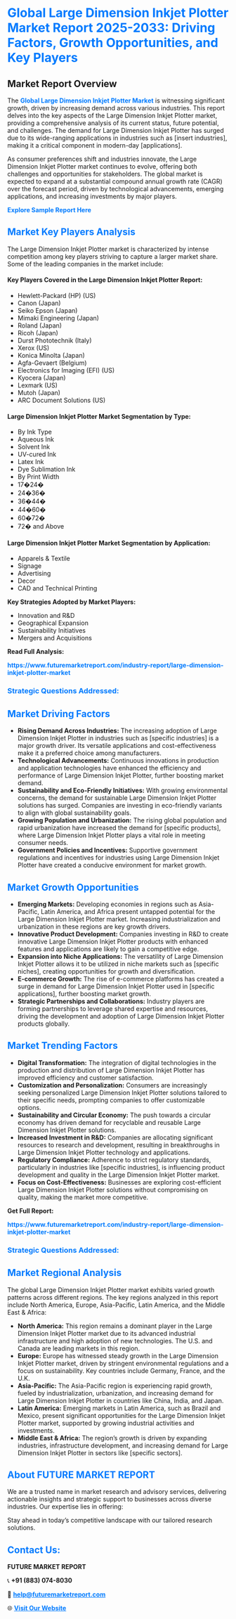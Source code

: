 <h1 style="color: #007BFF;">Global Large Dimension Inkjet Plotter Market Report 2025-2033: Driving Factors, Growth Opportunities, and Key Players</h1>

<section id="overview">
<h2>Market Report Overview</h2>
<p>The <a href="https://www.futuremarketreport.com/industry-report/large-dimension-inkjet-plotter-market" style="color: #007BFF; text-decoration: none;"><strong>Global Large Dimension Inkjet Plotter Market</strong></a> is witnessing significant growth, driven by increasing demand across various industries. This report delves into the key aspects of the Large Dimension Inkjet Plotter market, providing a comprehensive analysis of its current status, future potential, and challenges. The demand for Large Dimension Inkjet Plotter has surged due to its wide-ranging applications in industries such as [insert industries], making it a critical component in modern-day [applications].</p>
<p>As consumer preferences shift and industries innovate, the Large Dimension Inkjet Plotter market continues to evolve, offering both challenges and opportunities for stakeholders. The global market is expected to expand at a substantial compound annual growth rate (CAGR) over the forecast period, driven by technological advancements, emerging applications, and increasing investments by major players.</p>
</section>

<section id="overview">
<p><a href="https://www.futuremarketreport.com/request-sample/reportId=104271" style="color: #007BFF; text-decoration: none;"><strong>Explore Sample Report Here</strong></a></p>
</section>

<section id="key-players">
<h2 style="color: #007BFF;">Market Key Players Analysis</h2>
<p>The Large Dimension Inkjet Plotter market is characterized by intense competition among key players striving to capture a larger market share. Some of the leading companies in the market include:</p>
<h4>Key Players Covered in the Large Dimension Inkjet Plotter Report:</h4>
<ul><li>Hewlett-Packard (HP) (US)</li><li>Canon (Japan)</li><li>Seiko Epson (Japan)</li><li>Mimaki Engineering (Japan)</li><li>Roland (Japan)</li><li>Ricoh (Japan)</li><li>Durst Phototechnik (Italy)</li><li>Xerox (US)</li><li>Konica Minolta (Japan)</li><li>Agfa-Gevaert (Belgium)</li><li>Electronics for Imaging (EFI) (US)</li><li>Kyocera (Japan)</li><li>Lexmark (US)</li><li>Mutoh (Japan)</li><li>ARC Document Solutions (US)</li></ul>
<h4>Large Dimension Inkjet Plotter Market Segmentation by Type:</h4>
<ul><li>By Ink Type</li><li>Aqueous Ink</li><li>Solvent Ink</li><li>UV-cured Ink</li><li>Latex Ink</li><li>Dye Sublimation Ink</li><li>By Print Width</li><li>17�24�</li><li>24�36�</li><li>36�44�</li><li>44�60�</li><li>60�72�</li><li>72� and Above</li></ul>

<h4>Large Dimension Inkjet Plotter Market Segmentation by Application:</h4>
<ul><li>Apparels &amp; Textile</li><li>Signage</li><li>Advertising</li><li>Decor</li><li>CAD and Technical Printing</li></ul>
<p><strong>Key Strategies Adopted by Market Players:</strong></p>
<ul>
<li>Innovation and R&D</li>
<li>Geographical Expansion</li>
<li>Sustainability Initiatives</li>
<li>Mergers and Acquisitions</li>
</ul>
</section>

<section>
<p><strong>Read Full Analysis: </strong></p><a href="https://www.futuremarketreport.com/industry-report/large-dimension-inkjet-plotter-market" style="color: #007BFF; text-decoration: none;"><strong>https://www.futuremarketreport.com/industry-report/large-dimension-inkjet-plotter-market</strong></a>
<h3 style="color: #007BFF;">Strategic Questions Addressed:</h3>
</section>

<section id="driving-factors">
<h2 style="color: #007BFF;">Market Driving Factors</h2>
<ul>
<li><strong>Rising Demand Across Industries:</strong> The increasing adoption of Large Dimension Inkjet Plotter in industries such as [specific industries] is a major growth driver. Its versatile applications and cost-effectiveness make it a preferred choice among manufacturers.</li>
<li><strong>Technological Advancements:</strong> Continuous innovations in production and application technologies have enhanced the efficiency and performance of Large Dimension Inkjet Plotter, further boosting market demand.</li>
<li><strong>Sustainability and Eco-Friendly Initiatives:</strong> With growing environmental concerns, the demand for sustainable Large Dimension Inkjet Plotter solutions has surged. Companies are investing in eco-friendly variants to align with global sustainability goals.</li>
<li><strong>Growing Population and Urbanization:</strong> The rising global population and rapid urbanization have increased the demand for [specific products], where Large Dimension Inkjet Plotter plays a vital role in meeting consumer needs.</li>
<li><strong>Government Policies and Incentives:</strong> Supportive government regulations and incentives for industries using Large Dimension Inkjet Plotter have created a conducive environment for market growth.</li>
</ul>
</section>

<section id="growth-opportunities">
<h2 style="color: #007BFF;">Market Growth Opportunities</h2>
<ul>
<li><strong>Emerging Markets:</strong> Developing economies in regions such as Asia-Pacific, Latin America, and Africa present untapped potential for the Large Dimension Inkjet Plotter market. Increasing industrialization and urbanization in these regions are key growth drivers.</li>
<li><strong>Innovative Product Development:</strong> Companies investing in R&D to create innovative Large Dimension Inkjet Plotter products with enhanced features and applications are likely to gain a competitive edge.</li>
<li><strong>Expansion into Niche Applications:</strong> The versatility of Large Dimension Inkjet Plotter allows it to be utilized in niche markets such as [specific niches], creating opportunities for growth and diversification.</li>
<li><strong>E-commerce Growth:</strong> The rise of e-commerce platforms has created a surge in demand for Large Dimension Inkjet Plotter used in [specific applications], further boosting market growth.</li>
<li><strong>Strategic Partnerships and Collaborations:</strong> Industry players are forming partnerships to leverage shared expertise and resources, driving the development and adoption of Large Dimension Inkjet Plotter products globally.</li>
</ul>
</section>

<section id="trending-factors">
<h2 style="color: #007BFF;">Market Trending Factors</h2>
<ul>
<li><strong>Digital Transformation:</strong> The integration of digital technologies in the production and distribution of Large Dimension Inkjet Plotter has improved efficiency and customer satisfaction.</li>
<li><strong>Customization and Personalization:</strong> Consumers are increasingly seeking personalized Large Dimension Inkjet Plotter solutions tailored to their specific needs, prompting companies to offer customizable options.</li>
<li><strong>Sustainability and Circular Economy:</strong> The push towards a circular economy has driven demand for recyclable and reusable Large Dimension Inkjet Plotter solutions.</li>
<li><strong>Increased Investment in R&D:</strong> Companies are allocating significant resources to research and development, resulting in breakthroughs in Large Dimension Inkjet Plotter technology and applications.</li>
<li><strong>Regulatory Compliance:</strong> Adherence to strict regulatory standards, particularly in industries like [specific industries], is influencing product development and quality in the Large Dimension Inkjet Plotter market.</li>
<li><strong>Focus on Cost-Effectiveness:</strong> Businesses are exploring cost-efficient Large Dimension Inkjet Plotter solutions without compromising on quality, making the market more competitive.</li>
</ul>
</section>

<section>
<p><strong>Get Full Report: </strong></p><a href="https://www.futuremarketreport.com/industry-report/large-dimension-inkjet-plotter-market" style="color: #007BFF; text-decoration: none;"><strong>https://www.futuremarketreport.com/industry-report/large-dimension-inkjet-plotter-market</strong></a>
<h3 style="color: #007BFF;">Strategic Questions Addressed:</h3>
</section>


<section id="regional-analysis">
<h2 style="color: #007BFF;">Market Regional Analysis</h2>
<p>The global Large Dimension Inkjet Plotter market exhibits varied growth patterns across different regions. The key regions analyzed in this report include North America, Europe, Asia-Pacific, Latin America, and the Middle East & Africa:</p>
<ul>
<li><strong>North America:</strong> This region remains a dominant player in the Large Dimension Inkjet Plotter market due to its advanced industrial infrastructure and high adoption of new technologies. The U.S. and Canada are leading markets in this region.</li>
<li><strong>Europe:</strong> Europe has witnessed steady growth in the Large Dimension Inkjet Plotter market, driven by stringent environmental regulations and a focus on sustainability. Key countries include Germany, France, and the U.K.</li>
<li><strong>Asia-Pacific:</strong> The Asia-Pacific region is experiencing rapid growth, fueled by industrialization, urbanization, and increasing demand for Large Dimension Inkjet Plotter in countries like China, India, and Japan.</li>
<li><strong>Latin America:</strong> Emerging markets in Latin America, such as Brazil and Mexico, present significant opportunities for the Large Dimension Inkjet Plotter market, supported by growing industrial activities and investments.</li>
<li><strong>Middle East & Africa:</strong> The region’s growth is driven by expanding industries, infrastructure development, and increasing demand for Large Dimension Inkjet Plotter in sectors like [specific sectors].</li>
</ul>
</section>

<footer>
<h2 style="color: #007BFF;">About FUTURE MARKET REPORT</h2>
<p>We are a trusted name in market research and advisory services, delivering actionable insights and strategic support to businesses across diverse industries. Our expertise lies in offering:</p>

<p>Stay ahead in today’s competitive landscape with our tailored research solutions.</p>

<h2 style="color: #007BFF;">Contact Us:</h2>
<p><strong>FUTURE MARKET REPORT</strong></p>
<p>📞 <strong>+91 (883) 074-8030</strong></p>
<p>📧 <strong><a href="mailto:help@futuremarketreport.com" style="color: #007BFF;">help@futuremarketreport.com</a></strong></p>
<p>🌐 <strong><a href="https://www.futuremarketreport.com/" style="color: #007BFF;">Visit Our Website</a></strong></p>
</footer>